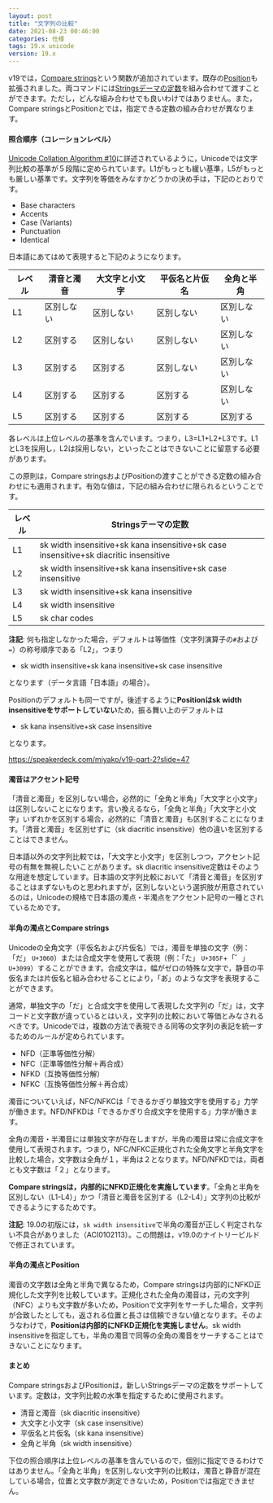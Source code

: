 ```yaml
---
layout: post
title: "文字列の比較"
date: 2021-08-23 00:46:00
categories: 仕様 
tags: 19.x unicode
version: 19.x
---
```


v19では，[Compare strings](https://doc.4d.com/4Dv19/4D/19/Compare-strings.301-5392237.ja.html)という関数が追加されています。既存の[Position](https://doc.4d.com/4Dv19/4D/19/Position.301-5392252.ja.html)も拡張されました。両コマンドには[Stringsデーマの定数](https://doc.4d.com/4Dv19/4D/19/Strings.302-5393273.ja.html)を組み合わせて渡すことができます。ただし，どんな組み合わせでも良いわけではありません。また，Compare stringsとPositionとでは，指定できる定数の組み合わせが異なります。

#### 照合順序（コレーションレベル）

[Unicode Collation Algorithm #10](https://unicode.org/reports/tr10/)に詳述されているように，Unicodeでは文字列比較の基準が５段階に定められています。L1がもっとも緩い基準，L5がもっとも厳しい基準です。文字列を等価をみなすかどうかの決め手は，下記のとおりです。

* Base characters
* Accents
* Case (Variants)
* Punctuation
* Identical

日本語にあてはめて表現すると下記のようになります。

| レベル | 清音と濁音 | 大文字と小文字 | 平仮名と片仮名 | 全角と半角 | 
| ---- | ---- | ---- | ---- | ---- |
|  L1  | 区別しない | 区別しない | 区別しない | 区別しない | 
|  L2  | 区別する | 区別しない | 区別しない | 区別しない | 
|  L3  | 区別する | 区別する | 区別しない | 区別しない | 
|  L4  | 区別する | 区別する | 区別する | 区別しない | 
|  L5  | 区別する | 区別する | 区別する | 区別する |

各レベルは上位レベルの基準を含んでいます。つまり，L3=L1+L2+L3です。L1とL3を採用し，L2は採用しない，といったことはできないことに留意する必要があります。

この原則は，Compare stringsおよびPositionの渡すことができる定数の組み合わせにも適用されます。有効な値は，下記の組み合わせに限られるということです。

| レベル | Stringsテーマの定数 | 
| ---- | ---- |
|  L1  | sk width insensitive+sk kana insensitive+sk case insensitive+sk diacritic insensitive |
|  L2  | sk width insensitive+sk kana insensitive+sk case insensitive |
|  L3  | sk width insensitive+sk kana insensitive |
|  L4  | sk width insensitive | 
|  L5  | sk char codes | 

**注記**: 何も指定しなかった場合，デフォルトは等価性（文字列演算子の`#`および`=`）の称号順序である「L2」，つまり

* sk width insensitive+sk kana insensitive+sk case insensitive 

となります（データ言語「日本語」の場合）。

Positionのデフォルトも同一ですが，後述するように**Positionはsk width insensitiveをサポートしていない**ため，振る舞い上のデフォルトは

* sk kana insensitive+sk case insensitive 

となります。

https://speakerdeck.com/miyako/v19-part-2?slide=47

#### 濁音はアクセント記号

「清音と濁音」を区別しない場合，必然的に「全角と半角」「大文字と小文字」は区別しないことになります。言い換えるなら，「全角と半角」「大文字と小文字」いずれかを区別する場合，必然的に「清音と濁音」も区別することになります。「清音と濁音」を区別せずに（sk diacritic insensitive）他の違いを区別することはできません。

日本語以外の文字列比較では，「大文字と小文字」を区別しつつ，アクセント記号の有無を無視したいことがあります。sk diacritic insensitive定数はそのような用途を想定しています。日本語の文字列比較において「清音と濁音」を区別することはまずないものと思われますが，区別しないという選択肢が用意されているのは，Unicodeの規格で日本語の濁点・半濁点をアクセント記号の一種とされているためです。

#### 半角の濁点とCompare strings

Unicodeの全角文字（平仮名および片仮名）では，濁音を単独の文字（例：「だ」 `U+3060`）または合成文字を使用して表現（例：「た」 `U+305F`+「゛」`U+3099`）することができます。合成文字は，幅がゼロの特殊な文字で，静音の平仮名または片仮名と組み合わせることにより，「あ゙」のような文字を表現することができます。

通常，単独文字の「だ」と合成文字を使用して表現した文字列の「だ」は，文字コードと文字数が違っているとはいえ，文字列の比較において等価とみなされるべきです。Unicodeでは，複数の方法で表現できる同等の文字列の表記を統一するためのルールが定められています。

* NFD（正準等価性分解）
* NFC（正準等価性分解＋再合成）
* NFKD（互換等価性分解）
* NFKC（互換等価性分解＋再合成）

濁音についていえば，NFC/NFKCは「できるかぎり単独文字を使用する」力学が働きます。NFD/NFKDは「できるかぎり合成文字を使用する」力学が働きます。

全角の濁音・半濁音には単独文字が存在しますが，半角の濁音は常に合成文字を使用して表現されます。つまり，NFC/NFKC正規化された全角文字と半角文字を比較した場合，文字数は全角が１，半角は２となります。NFD/NFKDでは，両者とも文字数は「２」となります。

**Compare stringsは，内部的にNFKD正規化を実施しています**。「全角と半角を区別しない（L1-L4）」かつ「清音と濁音を区別する（L2-L4）」文字列の比較ができるようにするためです。

**注記**: 19.0の初版には，`sk width insensitive`で半角の濁音が正しく判定されない不具合がありました（ACI0102113）。この問題は，v19.0のナイトリービルドで修正されています。

#### 半角の濁点とPosition

濁音の文字数は全角と半角で異なるため，Compare stringsは内部的にNFKD正規化した文字列を比較しています。正規化された全角の濁音は，元の文字列（NFC）よりも文字数が多いため，Positionで文字列をサーチした場合，文字列が合致したとしても，返される位置と長さは信頼できない値となります。そのようなわけで，**Positionは内部的にNFKD正規化を実施しません**。sk width insensitiveを指定しても，半角の濁音で同等の全角の濁音をサーチすることはできないことになります。

#### まとめ

Compare stringsおよびPositionは，新しいStringsデーマの定数をサポートしています。定数は，文字列比較の水準を指定するために使用されます。

* 清音と濁音（sk diacritic insensitive）
* 大文字と小文字（sk case insensitive）
* 平仮名と片仮名（sk kana insensitive）
* 全角と半角（sk width insensitive）

下位の照合順序は上位レベルの基準を含んでいるので，個別に指定できるわけではありません。「全角と半角」を区別しない文字列の比較は，濁音と静音が混在している場合，位置と文字数が測定できないため，Positionでは指定できません。
